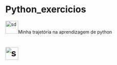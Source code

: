 # Python_exercicios

<img src="https://img.icons8.com/?size=100&id=pIJdjOoL6KfU&format=png&color=000000" alt="sd" widht=40 height=40>Minha trajetória na aprendizagem de python 

# <img src="https://img.icons8.com/?size=100&id=111399&format=png&color=000000" alt="sd" widht=40 height=40>
